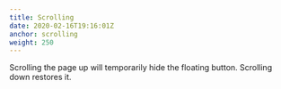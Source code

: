 ```yaml
---
title: Scrolling
date: 2020-02-16T19:16:01Z
anchor: scrolling
weight: 250
---
```


Scrolling the page up will temporarily hide the floating
button. Scrolling down restores it.
